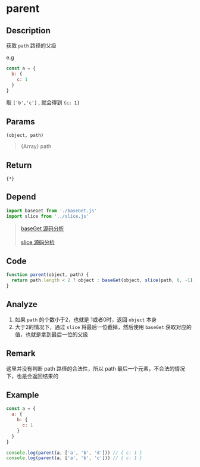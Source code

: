 # parent 

## Description 
获取 `path` 路径的父级

e.g
```js
const a = {
  b: {
    c: 1
  }
}
```

取 `['b','c']` , 就会得到 `{c: 1}`
## Params
`(object, path)`
> {Array} path
>

## Return
`{*}`
## Depend
```js
import baseGet from './baseGet.js'
import slice from '../slice.js'
```
> [baseGet 源码分析](./baseGet.md)
> <br/>
> <br/>
> [slice 源码分析](../export/slice.md)

## Code
```js
function parent(object, path) {
  return path.length < 2 ? object : baseGet(object, slice(path, 0, -1))
}
```
## Analyze
1. 如果 `path` 的个数小于2，也就是 1或者0时，返回 `object` 本身
2. 大于2的情况下，通过 `slice` 将最后一位截掉，然后使用 `baseGet` 获取对应的值，也就是拿到最后一位的父级
## Remark
这里并没有判断 path 路径的合法性，所以 path 最后一个元素，不合法的情况下，也是会返回结果的
## Example
```js
const a = {
  a: {
    b: {
      c: 1
    }
  }
}

console.log(parent(a, ['a', 'b', 'd'])) // { c: 1 }
console.log(parent(a, ['a', 'b', 'c'])) // { c: 1 }
```
